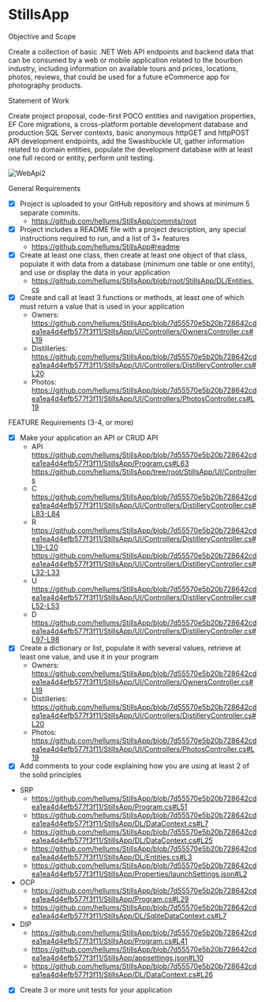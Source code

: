 # StillsApp

Objective and Scope

Create a collection of basic .NET Web API endpoints and backend data that can be consumed by a web or mobile application related to the bourbon industry, including information on available tours and prices, locations, photos, reviews, that could be used for a future eCommerce app for photography products.

Statement of Work

Create project proposal, code-first POCO entities and navigation properties, EF Core migrations, a cross-platform portable development database and production SQL Server contexts, basic anonymous httpGET and httpPOST API development endpoints, add the Swashbuckle UI, gather information related to domain entities, populate the development database with at least one full record or entity, perform unit testing.

![WebApi2](https://user-images.githubusercontent.com/83464025/194877848-dc32a620-fe95-4d28-b5ef-6d5e522e9736.jpg)

General Requirements
- [x] Project is uploaded to your GitHub repository and shows at minimum 5 separate commits.
  - https://github.com/hellums/StillsApp/commits/root
- [x] Project includes a README file with a project description, any special instructions required to run, and a list of 3+ features
  - https://github.com/hellums/StillsApp#readme
- [x] Create at least one class, then create at least one object of that class, populate it with data from a database (minimum one table or one entity), and use or display the data in your application
  - https://github.com/hellums/StillsApp/blob/root/StillsApp/DL/Entities.cs
- [x] Create and call at least 3 functions or methods, at least one of which must return a value that is used in your application
  - Owners: https://github.com/hellums/StillsApp/blob/7d55570e5b20b728642cdea1ea4d4efb577f3f11/StillsApp/UI/Controllers/OwnersController.cs#L19
  - Distilleries: https://github.com/hellums/StillsApp/blob/7d55570e5b20b728642cdea1ea4d4efb577f3f11/StillsApp/UI/Controllers/DistilleryController.cs#L20
  - Photos: https://github.com/hellums/StillsApp/blob/7d55570e5b20b728642cdea1ea4d4efb577f3f11/StillsApp/UI/Controllers/PhotosController.cs#L19

FEATURE Requirements (3-4, or more)
- [x] Make your application an API or CRUD API
  - API
      https://github.com/hellums/StillsApp/blob/7d55570e5b20b728642cdea1ea4d4efb577f3f11/StillsApp/Program.cs#L63
      https://github.com/hellums/StillsApp/tree/root/StillsApp/UI/Controllers
  - C https://github.com/hellums/StillsApp/blob/7d55570e5b20b728642cdea1ea4d4efb577f3f11/StillsApp/UI/Controllers/DistilleryController.cs#L83-L84
  - R https://github.com/hellums/StillsApp/blob/7d55570e5b20b728642cdea1ea4d4efb577f3f11/StillsApp/UI/Controllers/DistilleryController.cs#L19-L20
      https://github.com/hellums/StillsApp/blob/7d55570e5b20b728642cdea1ea4d4efb577f3f11/StillsApp/UI/Controllers/DistilleryController.cs#L32-L33
  - U https://github.com/hellums/StillsApp/blob/7d55570e5b20b728642cdea1ea4d4efb577f3f11/StillsApp/UI/Controllers/DistilleryController.cs#L52-L53
  - D https://github.com/hellums/StillsApp/blob/7d55570e5b20b728642cdea1ea4d4efb577f3f11/StillsApp/UI/Controllers/DistilleryController.cs#L97-L98
- [x] Create a dictionary or list, populate it with several values, retrieve at least one value, and use it in your program
  - Owners: https://github.com/hellums/StillsApp/blob/7d55570e5b20b728642cdea1ea4d4efb577f3f11/StillsApp/UI/Controllers/OwnersController.cs#L19
  - Distilleries: https://github.com/hellums/StillsApp/blob/7d55570e5b20b728642cdea1ea4d4efb577f3f11/StillsApp/UI/Controllers/DistilleryController.cs#L20
  - Photos: https://github.com/hellums/StillsApp/blob/7d55570e5b20b728642cdea1ea4d4efb577f3f11/StillsApp/UI/Controllers/PhotosController.cs#L19
- [x] Add comments to your code explaining how you are using at least 2 of the solid principles
- SRP
  - https://github.com/hellums/StillsApp/blob/7d55570e5b20b728642cdea1ea4d4efb577f3f11/StillsApp/Program.cs#L51
  - https://github.com/hellums/StillsApp/blob/7d55570e5b20b728642cdea1ea4d4efb577f3f11/StillsApp/DL/DataContext.cs#L7
  - https://github.com/hellums/StillsApp/blob/7d55570e5b20b728642cdea1ea4d4efb577f3f11/StillsApp/DL/DataContext.cs#L25
  - https://github.com/hellums/StillsApp/blob/7d55570e5b20b728642cdea1ea4d4efb577f3f11/StillsApp/DL/Entities.cs#L3
  - https://github.com/hellums/StillsApp/blob/7d55570e5b20b728642cdea1ea4d4efb577f3f11/StillsApp/Properties/launchSettings.json#L2
- OCP
  - https://github.com/hellums/StillsApp/blob/7d55570e5b20b728642cdea1ea4d4efb577f3f11/StillsApp/Program.cs#L29
  - https://github.com/hellums/StillsApp/blob/7d55570e5b20b728642cdea1ea4d4efb577f3f11/StillsApp/DL/SqliteDataContext.cs#L7
- DIP
  - https://github.com/hellums/StillsApp/blob/7d55570e5b20b728642cdea1ea4d4efb577f3f11/StillsApp/Program.cs#L41
  - https://github.com/hellums/StillsApp/blob/7d55570e5b20b728642cdea1ea4d4efb577f3f11/StillsApp/appsettings.json#L10
  - https://github.com/hellums/StillsApp/blob/7d55570e5b20b728642cdea1ea4d4efb577f3f11/StillsApp/DL/DataContext.cs#L26
- [x] Create 3 or more unit tests for your application
